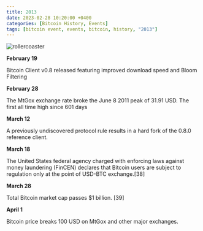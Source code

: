 ```yaml
---
title: 2013  
date: 2023-02-28 10:20:00 +0400
categories: [Bitcoin History, Events]
tags: [bitcoin event, events, bitcoin, history, "2013"]
---
```


![rollercoaster](https://criptomonedaz.com/wp-content/uploads/2020/11/giphy-1.gif)


**February 19**

Bitcoin Client v0.8 released featuring improved download speed and Bloom Filtering

**February 28**

The MtGox exchange rate broke the June 8 2011 peak of 31.91 USD. The first all time high since 601 days

**March 12**

A previously undiscovered protocol rule results in a hard fork of the 0.8.0 reference client.

**March 18**

The United States federal agency charged with enforcing laws against money laundering (FinCEN) declares that Bitcoin users are subject to regulation only at the point of USD-BTC exchange.[38]

**March 28**

Total Bitcoin market cap passes $1 billion. [39]

**April 1**

Bitcoin price breaks 100 USD on MtGox and other major exchanges.
